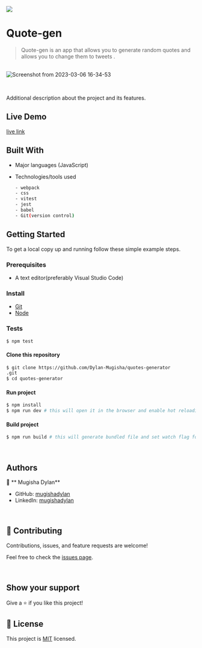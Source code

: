![](https://img.shields.io/badge/Quote-gen-blue)

# Quote-gen

> Quote-gen is an app that allows you to generate random quotes and allows you to  change them to tweets .

<br/>![Screenshot from 2023-03-06 16-34-53](https://user-images.githubusercontent.com/90524466/223140860-a9578050-cbfa-4991-ab56-950aed18f084.png)



<br/>

Additional description about the project and its features.

## Live Demo

[live link](https://quotes40042.netlify.app/)

## Built With

- Major languages (JavaScript)
- Technologies/tools used

  ```bash
  - webpack
  - css
  - vitest
  - jest
  - babel
  - Git(version control)

  ```

## Getting Started

To get a local copy up and running follow these simple example steps.

### Prerequisites

- A text editor(preferably Visual Studio Code)

### Install

- [Git](https://git-scm.com/downloads)
- [Node](https://nodejs.org/en/download/)

### Tests

```bash
$ npm test

```

#### Clone this repository

```bash
$ git clone https://github.com/Dylan-Mugisha/quotes-generator
.git
$ cd quotes-generator
```

#### Run project

```bash
$ npm install
$ npm run dev # this will open it in the browser and enable hot reloading
```

#### Build project

```bash
$ npm run build # this will generate bundled file and set watch flag for live building.
```

<br>

## Authors

👤 ** Mugisha Dylan**

- GitHub: [mugishadylan](https://github.com/Dylan-Mugisha)
- LinkedIn: [mugishadylan](https://www.linkedin.com/in/dylan-mugisha-764500264/)

<br>

## 🤝 Contributing

Contributions, issues, and feature requests are welcome!

Feel free to check the [issues page](https://github.com/Dylan-Mugisha/quotes-generator/issues).

<br>

## Show your support

Give a ⭐️ if you like this project!

## 📝 License

This project is [MIT](./MIT.md) licensed.
